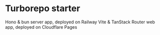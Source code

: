# Turborepo starter

Hono & bun server app, deployed on Railway
Vite & TanStack Router web app, deployed on Cloudflare Pages
